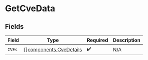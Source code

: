# GetCveData


## Fields

| Field                                                            | Type                                                             | Required                                                         | Description                                                      |
| ---------------------------------------------------------------- | ---------------------------------------------------------------- | ---------------------------------------------------------------- | ---------------------------------------------------------------- |
| `CVEs`                                                           | [][components.CveDetails](../../models/components/cvedetails.md) | :heavy_check_mark:                                               | N/A                                                              |